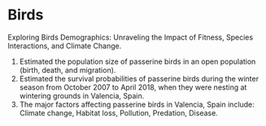 # Birds
Exploring Birds Demographics: Unraveling the Impact of Fitness, Species Interactions, and Climate Change.
1. Estimated the population size of passerine birds in an open population (birth, death, and migration).
2. Estimated the survival probabilities of passerine birds during the winter season from October 2007 to April 2018, when they were nesting at wintering grounds in Valencia, Spain.
3. The major factors affecting passerine birds in Valencia, Spain include: Climate change, Habitat loss, Pollution, Predation, Disease.
